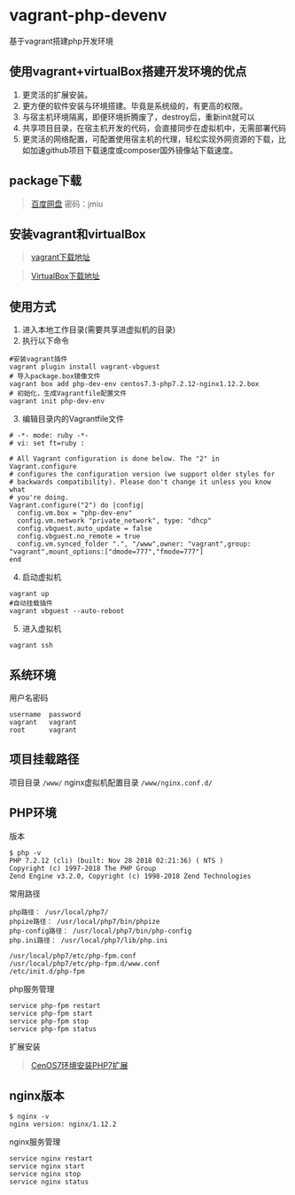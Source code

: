 # vagrant-php-devenv
基于vagrant搭建php开发环境

## 使用vagrant+virtualBox搭建开发环境的优点
1. 更灵活的扩展安装。
2. 更方便的软件安装与环境搭建。毕竟是系统级的，有更高的权限。
3. 与宿主机环境隔离，即便环境折腾废了，destroy后，重新init就可以
4. 共享项目目录，在宿主机开发的代码，会直接同步在虚拟机中，无需部署代码
5. 更灵活的网络配置，可配置使用宿主机的代理，轻松实现外网资源的下载，比如加速github项目下载速度或composer国外镜像站下载速度。

## package下载
> [百度网盘](https://pan.baidu.com/s/1KX3Ho5PwCbxlBCRwIa0Xig)
> 密码：jmiu

## 安装vagrant和virtualBox
> [vagrant下载地址](https://www.vagrantup.com/downloads.html)

> [VirtualBox下载地址](https://www.virtualbox.org/wiki/Downloads)

## 使用方式
1. 进入本地工作目录(需要共享进虚拟机的目录)
2. 执行以下命令
```shell
#安装vagrant插件
vagrant plugin install vagrant-vbguest
# 导入package.box镜像文件
vagrant box add php-dev-env centos7.3-php7.2.12-nginx1.12.2.box
# 初始化，生成Vagrantfile配置文件
vagrant init php-dev-env
```

3. 编辑目录内的Vagrantfile文件
```shell
# -*- mode: ruby -*-
# vi: set ft=ruby :

# All Vagrant configuration is done below. The "2" in Vagrant.configure
# configures the configuration version (we support older styles for
# backwards compatibility). Please don't change it unless you know what
# you're doing.
Vagrant.configure("2") do |config|
  config.vm.box = "php-dev-env"
  config.vm.network "private_network", type: "dhcp"
  config.vbguest.auto_update = false
  config.vbguest.no_remote = true
  config.vm.synced_folder ".", "/www",owner: "vagrant",group: "vagrant",mount_options:["dmode=777","fmode=777"]
end
```

4. 启动虚拟机
```shell
vagrant up
#自动挂载插件
vagrant vbguest --auto-reboot
```

5. 进入虚拟机
``` shell
vagrant ssh
```

## 系统环境
用户名密码
```shell
username  password
vagrant   vagrant
root      vagrant
```

## 项目挂载路径
项目目录 `/www/`
nginx虚拟机配置目录 `/www/nginx.conf.d/`

## PHP环境
版本
```shell
$ php -v
PHP 7.2.12 (cli) (built: Nov 28 2018 02:21:36) ( NTS )
Copyright (c) 1997-2018 The PHP Group
Zend Engine v3.2.0, Copyright (c) 1998-2018 Zend Technologies
```

常用路径
```shell
php路径： /usr/local/php7/
phpize路径： /usr/local/php7/bin/phpize
php-config路径： /usr/local/php7/bin/php-config
php.ini路径： /usr/local/php7/lib/php.ini

/usr/local/php7/etc/php-fpm.conf
/usr/local/php7/etc/php-fpm.d/www.conf
/etc/init.d/php-fpm
```

php服务管理
```shell
service php-fpm restart
service php-fpm start
service php-fpm stop
service php-fpm status
```

扩展安装
> [CenOS7环境安装PHP7扩展](https://hanxv.cn/archives/25.html)

## nginx版本
```shell
$ nginx -v
nginx version: nginx/1.12.2
```

nginx服务管理
```shell
service nginx restart
service nginx start
service nginx stop
service nginx status
```
